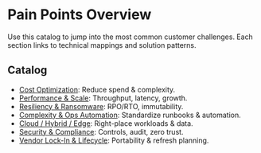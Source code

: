 # Pain Points Overview

Use this catalog to jump into the most common customer challenges. Each section links to technical mappings and solution patterns.

## Catalog
- [Cost Optimization](cost-optimization/): Reduce spend & complexity.
- [Performance & Scale](performance-scale/): Throughput, latency, growth.
- [Resiliency & Ransomware](resiliency-ransomware/): RPO/RTO, immutability.
- [Complexity & Ops Automation](complexity-ops/): Standardize runbooks & automation.
- [Cloud / Hybrid / Edge](cloud-hybrid-edge/): Right-place workloads & data.
- [Security & Compliance](security-compliance/): Controls, audit, zero trust.
- [Vendor Lock-In & Lifecycle](vendor-lockin-lifecycle/): Portability & refresh planning.
